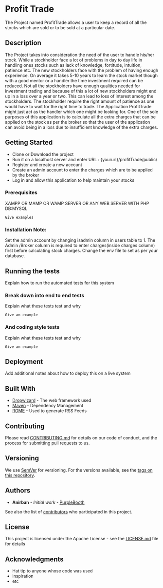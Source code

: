 # Profit Trade

The Project named ProfitTrade allows a user to keep a record of all the
	stocks which are sold or to be sold at a particular date. 

## Description
The Project takes into consideration the need of the user to handle
his/her stock. While a stockholder face a lot of problems in day to day
life in handling ones stocks such as lack of knowledge, fortitude,
intuition, patience etc. The new stockholders face with the problem of
having enough experience. On average it takes 5-10 years to learn the
stock market though with a good mentor or a handler the time
investment required can be reduced. Not all the stockholders have
enough qualities needed for investment trading and because of this a
lot of new stockholders might end up in a loss over a year or two.
This can lead to loss of interest among the stockholders. The
stockholder require the right amount of patience as one would have to
wait for the right time to trade.
The Application ProfitTrade might just act as the handler which one
might be looking for. One of the sole purposes of this application is to
calculate all the extra charges that can be applied on the stock as per
the broker so that the user of the application can avoid being in a loss
due to insufficient knowledge of the extra charges.

## Getting Started

- 	Clone or Download the project
- 	Run it on a localhost server and enter URL : {yoururl}/profitTrade/public/
-	Register and create a new account
-	Create an admin account to enter the charges which are to be applied by the broker
- 	Log in and allow this application to help maintain your stocks

### Prerequisites

XAMPP OR MAMP OR WAMP SERVER OR ANY WEB SERVER WITH PHP
DB:MYSQL

```
Give examples
```

### Installation Note:
 
 Set the admin account by changing isadmin column in users table to 1.
 The Admin /Broker column is required to enter charges(inside charges column) first before calculating stock charges.
 Change the env file to set as per your database. 

## Running the tests

Explain how to run the automated tests for this system

### Break down into end to end tests

Explain what these tests test and why

```
Give an example
```

### And coding style tests

Explain what these tests test and why

```
Give an example
```

## Deployment

Add additional notes about how to deploy this on a live system

## Built With

* [Dropwizard](http://www.dropwizard.io/1.0.2/docs/) - The web framework used
* [Maven](https://maven.apache.org/) - Dependency Management
* [ROME](https://rometools.github.io/rome/) - Used to generate RSS Feeds

## Contributing

Please read [CONTRIBUTING.md](https://gist.github.com/PurpleBooth/b24679402957c63ec426) for details on our code of conduct, and the process for submitting pull requests to us.

## Versioning

We use [SemVer](http://semver.org/) for versioning. For the versions available, see the [tags on this repository](https://github.com/your/project/tags). 

## Authors

* **Anirban** - *Initial work* - [PurpleBooth](https://github.com/PurpleBooth)

See also the list of [contributors](https://github.com/abbbhucho/ProfitTrade/graphs/contributors) who participated in this project.

## License

This project is licensed under the Apache License - see the [LICENSE.md](LICENSE.md) file for details

## Acknowledgments

* Hat tip to anyone whose code was used
* Inspiration
* etc
